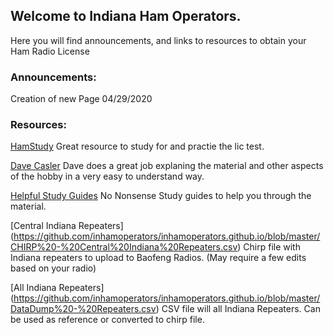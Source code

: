 ## Welcome to Indiana Ham Operators.

Here you will find announcements, and links to resources to obtain your Ham Radio License


### Announcements:

Creation of new Page 04/29/2020



### Resources:

[HamStudy](http://www.hamstudy.org)
Great resource to study for and practie the lic test.

[Dave Casler](https://www.youtube.com/channel/UCaBtYooQdmNzq63eID8RaLQ)
Dave does a great job explaning the material and other aspects of the hobby in a very easy to understand way.

[Helpful Study Guides](https://www.kb6nu.com/study-guides/)
No Nonsense Study guides to help you through the material.

[Central Indiana Repeaters] (https://github.com/inhamoperators/inhamoperators.github.io/blob/master/CHIRP%20-%20Central%20Indiana%20Repeaters.csv)
Chirp file with Indiana repeaters to upload to Baofeng Radios.  (May require a few edits based on your radio)

[All Indiana Repeaters] (https://github.com/inhamoperators/inhamoperators.github.io/blob/master/DataDump%20-%20Repeaters.csv)
CSV file will all Indiana Repeaters.   Can be used as reference or converted to chirp file.
